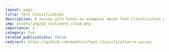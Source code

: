 ```yaml
---
layout: page
title: Text Classification
description: A survey with hands-on examples about Text Classfication problems using Python
img: assets/img/p3_text/word_cloud.png
importance: 3
category: fun
related_publications: false
redirect: https://github.com/manhitv/text-classification-a-survey
---
```


